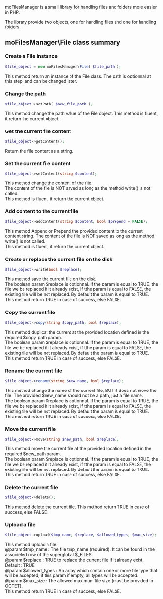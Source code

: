 moFilesManager is a small library for handling files and folders more easier in PHP.

The library provide two objects, one for handling files and one for handling folders.

## moFilesManager\File class summary

### Create a File instance
```php
$file_object = new moFilesManager\File( $file_path );
```
This method return an instance of the File class.
The path is optionnal at this step, and can be changed later.

### Change the path
```php
$file_object->setPath( $new_file_path );
```
This method change the path value of the File object.
This method is fluent, it return the current object.

### Get the current file content
```php
$file_object->getContent();
```
Return the file content as a string.

### Set the current file content
```php
$file_object->setContent(string $content);
```
This method change the content of the file.  
The content of the file is NOT saved as long as the method write() is not called.  
This method is fluent, it return the current object.

### Add content to the current file
```php
$file_object->addContent(string $content, bool $prepend = FALSE);
```
This method Append or Prepend the provided content to the current content string.
The content of the file is NOT saved as long as the method write() is not called.  
This method is fluent, it return the current object.

### Create or replace the current file on the disk
```php
$file_object->write(bool $replace);
```
This method save the current file on the disk.  
The boolean param $replace is optionnal. If the param is equal to TRUE, the file we be replaced if it already exist, if tthe param is equal to FALSE, the existing file will be not replaced. By default the param is equal to TRUE.  
This method return TRUE in case of success, else FALSE.


### Copy the current file
```php
$file_object->copy(string $copy_path, bool $replace);
```
This method duplicat the current at the provided location defined in the required $copy_path param.  
The boolean param $replace is optionnal. If the param is equal to TRUE, the file we be replaced if it already exist, if tthe param is equal to FALSE, the existing file will be not replaced. By default the param is equal to TRUE.  
This method return TRUE in case of success, else FALSE.

### Rename the current file
```php
$file_object->rename(string $new_name, bool $replace);
```
This method change the name of the current file, BUT it does not move the file. The provided $new_name should not be a path, just a file name.  
The boolean param $replace is optionnal. If the param is equal to TRUE, the file we be replaced if it already exist, if tthe param is equal to FALSE, the existing file will be not replaced. By default the param is equal to TRUE.  
This method return TRUE in case of success, else FALSE.

### Move the current file
```php
$file_object->move(string $new_path, bool $replace);
```
This method move the current file at the provided location defined in the required $new_path param.   
The boolean param $replace is optionnal. If the param is equal to TRUE, the file we be replaced if it already exist, if tthe param is equal to FALSE, the existing file will be not replaced. By default the param is equal to TRUE.  
This method return TRUE in case of success, else FALSE.


### Delete the current file
```php
$file_object->delete();
```
This method delete the current file.
This method return TRUE in case of success, else FALSE.

### Upload a file
```php
$file_object->upload($tmp_name, $replace, $allowed_types, $max_size);
```
This method upload a file.  
@param $tmp_name : The file tmp_name (required). It can be found in the associeted row of the superglobal $_FILES.  
@param $replace : TRUE to replace the current file if it already exist. Default : TRUE  
@param $allowed_types : An array which contain one or more file type that will be accepted, if this param if empty, all types will be accepted.  
@param $max_size : The allowed maximum file size (must be provided in OCTET).  
This method return TRUE in case of success, else FALSE.
